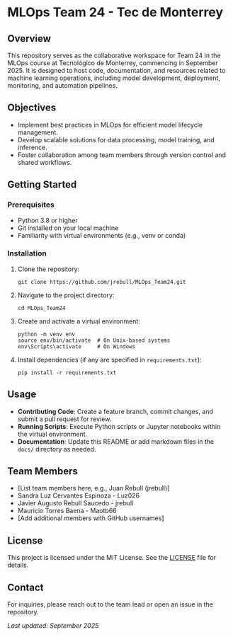 # MLOps Team 24 - Tec de Monterrey

## Overview
This repository serves as the collaborative workspace for Team 24 in the MLOps course at Tecnológico de Monterrey, commencing in September 2025. It is designed to host code, documentation, and resources related to machine learning operations, including model development, deployment, monitoring, and automation pipelines.

## Objectives
- Implement best practices in MLOps for efficient model lifecycle management.
- Develop scalable solutions for data processing, model training, and inference.
- Foster collaboration among team members through version control and shared workflows.

## Getting Started
### Prerequisites
- Python 3.8 or higher
- Git installed on your local machine
- Familiarity with virtual environments (e.g., venv or conda)

### Installation
1. Clone the repository:
   ```
   git clone https://github.com/jrebull/MLOps_Team24.git
   ```
2. Navigate to the project directory:
   ```
   cd MLOps_Team24
   ```
3. Create and activate a virtual environment:
   ```
   python -m venv env
   source env/bin/activate  # On Unix-based systems
   env\Scripts\activate     # On Windows
   ```
4. Install dependencies (if any are specified in `requirements.txt`):
   ```
   pip install -r requirements.txt
   ```

## Usage
- **Contributing Code**: Create a feature branch, commit changes, and submit a pull request for review.
- **Running Scripts**: Execute Python scripts or Jupyter notebooks within the virtual environment.
- **Documentation**: Update this README or add markdown files in the `docs/` directory as needed.

## Team Members
- [List team members here, e.g., Juan Rebull (jrebull)]
- Sandra Luz Cervantes Espinoza - Luz026
- Javier Augusto Rebull Saucedo - jrebull
- Mauricio Torres Baena - Maotb66
- [Add additional members with GitHub usernames]

## License
This project is licensed under the MIT License. See the [LICENSE](LICENSE) file for details.

## Contact
For inquiries, please reach out to the team lead or open an issue in the repository.

*Last updated: September 2025*
